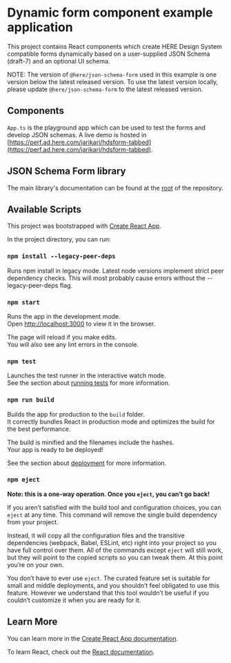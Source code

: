 # Dynamic form component example application

This project contains React components which create HERE Design System compatible forms dynamically based on a user-supplied JSON Schema (draft-7) and an optional UI schema.

NOTE: The version of `@here/json-schema-form` used in this example is one version below the latest released version. To use the latest version locally, please update `@here/json-schema-form` to the latest released version.

## Components

`App.ts` is the playground app which can be used to test the forms and develop JSON schemas.
A live demo is hosted in [https://perf.ad.here.com/jarikarj/hdsform-tabbed](https://perf.ad.here.com/jarikarj/hdsform-tabbed).

## JSON Schema Form library

The main library's documentation can be found at the [root](../README.md) of the repository.

## Available Scripts

This project was bootstrapped with [Create React App](https://github.com/facebook/create-react-app).

In the project directory, you can run:

### `npm install --legacy-peer-deps`

Runs npm install in legacy mode. Latest node versions implement strict peer dependency checks. This will most probably cause errors without the --legacy-peer-deps flag.

### `npm start`

Runs the app in the development mode.\
Open [http://localhost:3000](http://localhost:3000) to view it in the browser.

The page will reload if you make edits.\
You will also see any lint errors in the console.

### `npm test`

Launches the test runner in the interactive watch mode.\
See the section about [running tests](https://facebook.github.io/create-react-app/docs/running-tests) for more information.

### `npm run build`

Builds the app for production to the `build` folder.\
It correctly bundles React in production mode and optimizes the build for the best performance.

The build is minified and the filenames include the hashes.\
Your app is ready to be deployed!

See the section about [deployment](https://facebook.github.io/create-react-app/docs/deployment) for more information.

### `npm eject`

**Note: this is a one-way operation. Once you `eject`, you can’t go back!**

If you aren’t satisfied with the build tool and configuration choices, you can `eject` at any time. This command will remove the single build dependency from your project.

Instead, it will copy all the configuration files and the transitive dependencies (webpack, Babel, ESLint, etc) right into your project so you have full control over them. All of the commands except `eject` will still work, but they will point to the copied scripts so you can tweak them. At this point you’re on your own.

You don’t have to ever use `eject`. The curated feature set is suitable for small and middle deployments, and you shouldn’t feel obligated to use this feature. However we understand that this tool wouldn’t be useful if you couldn’t customize it when you are ready for it.

## Learn More

You can learn more in the [Create React App documentation](https://facebook.github.io/create-react-app/docs/getting-started).

To learn React, check out the [React documentation](https://reactjs.org/).
